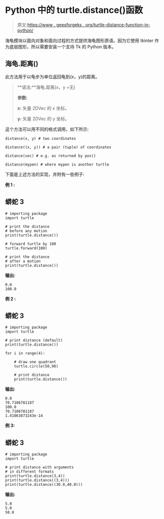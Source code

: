 # Python 中的 turtle.distance()函数

> 原文:[https://www . geesforgeks . org/turtle-distance-function-in-python/](https://www.geeksforgeeks.org/turtle-distance-function-in-python/)

海龟模块以面向对象和面向过程的方式提供海龟图形原语。因为它使用 tkinter 作为底层图形，所以需要安装一个支持 Tk 的 Python 版本。

## 海龟.距离()

此方法用于以龟步为单位返回龟到(x，y)的距离。

> **语法:**海龟.距离(x，y =无)
> 
> **参数:**
> 
> **x:** 矢量 2DVec 的 x 坐标。
> 
> **y:** 矢量 2DVec 的 y 坐标。

这个方法可以用不同的格式调用，如下所示:

```
distance(x, y) # two coordinates

distance((x, y)) # a pair (tuple) of coordinates

distance(vec) # e.g. as returned by pos()

distance(mypen) # where mypen is another turtle
```

下面是上述方法的实现，并附有一些例子:

**例 1 :**

## 蟒蛇 3

```
# importing package
import turtle

# print the distance
# before any motion
print(turtle.distance())

# forward turtle by 100
turtle.forward(100)

# print the distance
# after a motion
print(turtle.distance())
```

**输出:**

```
0.0
100.0
```

**例 2 :**

## 蟒蛇 3

```
# importing package
import turtle

# print distance (default)
print(turtle.distance())

for i in range(4):

    # draw one quadrant
    turtle.circle(50,90)

    # print distance
    print(turtle.distance())
```

**输出:**

```
0.0
70.7106781187
100.0
70.7106781187
1.41063873243e-14 
```

**例 3:**

## 蟒蛇 3

```
# importing package
import turtle

# print distance with arguments
# in different formats
print(turtle.distance(3,4))
print(turtle.distance((3,4)))
print(turtle.distance((30.0,40.0)))
```

**输出:**

```
5.0
5.0
50.0
```